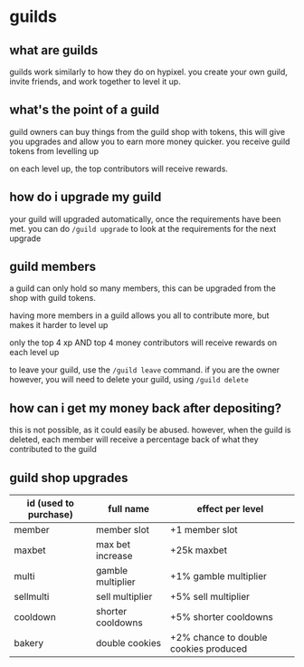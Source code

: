 # guilds

## what are guilds

guilds work similarly to how they do on hypixel. you create your own guild, invite friends, and work together to level it up.

## what's the point of a guild

guild owners can buy things from the guild shop with tokens, this will give you upgrades and allow you to earn more money quicker. you receive guild tokens from levelling up

on each level up, the top contributors will receive rewards.

## how do i upgrade my guild

your guild will upgraded automatically, once the requirements have been met. you can do `/guild upgrade` to look at the requirements for the next upgrade

## guild members

a guild can only hold so many members, this can be upgraded from the shop with guild tokens.

having more members in a guild allows you all to contribute more, but makes it harder to level up

only the top 4 xp AND top 4 money contributors will receive rewards on each level up

to leave your guild, use the `/guild leave` command. if you are the owner however, you will need to delete your guild, using `/guild delete`

## how can i get my money back after depositing?

this is not possible, as it could easily be abused. however, when the guild is deleted, each member will receive a percentage back of what they contributed to the guild

## guild shop upgrades

| id (used to purchase) | full name         | effect per level                      |
| --------------------- | ----------------- | ------------------------------------- |
| member                | member slot       | +1 member slot                        |
| maxbet                | max bet increase  | +25k maxbet                           |
| multi                 | gamble multiplier | +1% gamble multiplier                 |
| sellmulti             | sell multiplier   | +5% sell multiplier                   |
| cooldown              | shorter cooldowns | +5% shorter cooldowns                 |
| bakery                | double cookies    | +2% chance to double cookies produced |
